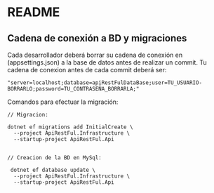 # README

## Cadena de conexión a BD y migraciones
Cada desarrollador deberá borrar su cadena de conexión en (appsettings.json) a la base de datos antes de realizar un commit.
Tu cadena de conexion antes de cada commit deberá ser:
```
"server=localhost;database=apiRestFulDataBase;user=TU_USUARIO-BORRARLO;password=TU_CONTRASEÑA_BORRARLA;"
```

Comandos para efectuar la migración:
```
// Migracion:

dotnet ef migrations add InitialCreate \
  --project ApiRestFul.Infrastructure \
  --startup-project ApiRestFul.Api
  
 
// Creacion de la BD en MySql:
 
 dotnet ef database update \
  --project ApiRestFul.Infrastructure \
  --startup-project ApiRestFul.Api
```

